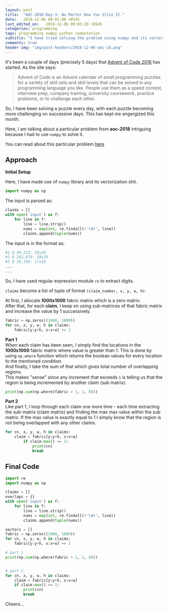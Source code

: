 ```yaml
---
layout: post
title:  "AOC-2018-Day-3: No Matter How You Slice It."
date:   2018-12-06 00:01:00 +0545
last_edited_on:   2018-12-06 00:03:20 +0545
categories: programming
tags: programming numpy python competetion
subtitle: "I have tried solving the problem using numpy and its vectorization task."
comments: true
header-img: "img/post-headers/2018-12-06-aoc-18.png"
---
```


It's been a couple of days (precisely 5 days) that [Advent of Code 2018](https://adventofcode.com/2018/) has started. 
As the site says:
> Advent of Code is an Advent calendar of small programming puzzles for a variety of skill sets and skill levels that can be solved in any programming language you like. People use them as a speed contest, interview prep, company training, university coursework, practice problems, or to challenge each other.

So, I have been solving a puzzle every day, with each puzzle becoming more challenging on successive days. This has kept me engergized 
this month.

Here, I am talking about a particular problem from **aoc-2018** intriguing because I had to use `numpy` to solve it.

You can read about this particular problem [here](https://adventofcode.com/2018/day/3)

## Approach
**Initial Setup**  

Here, I have made use of `numpy` library and its vectorization shit.  
```python
import numpy as np
```

The input is parsed as:
```python
claims = []
with open('input') as f:
    for line in f:
        line = line.strip()
        nums = map(int, re.findall(r'\d+', line))
        claims.append(tuple(nums))
```
The input is in the format as:
```bash
#1 @ 49,222: 19x20
#2 @ 162,876: 28x29
#3 @ 28,156: 17x18
...
...
```
So, I have used regular expression module `re` to extract digits.

`claims` become a list of tuple of format `(claim_number, x, y, w, h)`.

At first, I allocate **1000x1000** fabric matrix which is a zero matrix.  
After that, for each **claim**, I keep on using sub-matrices of that fabric matrix and increase the value by 1 successively. 

```python
fabric = np.zeros((1000, 1000))
for cn, x, y, w, h in claims:
    fabric[y:y+h, x:x+w] += 1
```


**Part 1**  
When each claim has been seen, I simply find the locations in the **1000x1000** fabric matrix where value is greater than 1. 
This is done by using `np.where` function which returns the boolean values for every location fo the mentioned condition.  
And finally, I take the sum of that which gives total number of overlapping regions.  
This makes "sense" since any increment that exceeds `1` is telling us that the region is being incremented by another claim (sub matrix).  
```python
print(np.sum(np.where(fabric > 1, 1, 0)))
```


**Part 2**  
Like part 1, I loop through each claim one more time - each time extracting the sub-matrix (claim matrix) and finding the max max value 
within the sub matrix. If the max value is exactly equal to 1 I simply know that the region is not being overlapped with any other claims.
```python
for cn, x, y, w, h in claims:
    claim = fabric[y:y+h, x:x+w]
        if claim.max() == 1:
            print(cn)
            break
```

## Final Code
```python
import re
import numpy as np

claims = []
overlaps = {}
with open('input') as f:
    for line in f:
        line = line.strip()
        nums = map(int, re.findall(r'\d+', line))
        claims.append(tuple(nums))

vectors = []
fabric = np.zeros((1000, 1000))
for cn, x, y, w, h in claims:
    fabric[y:y+h, x:x+w] += 1

# part 1
print(np.sum(np.where(fabric > 1, 1, 0)))


# part 2
for cn, x, y, w, h in claims:
    claim = fabric[y:y+h, x:x+w]
    if claim.max() == 1:
        print(cn)
        break
```

Cheers...
